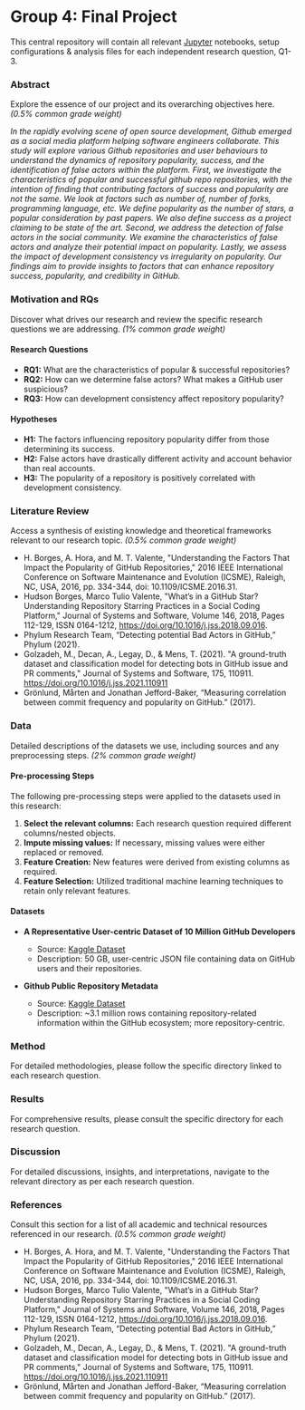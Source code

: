 # Group 4: Final Project

This central repository will contain all relevant [Jupyter](https://jupyter.org/) notebooks, setup configurations & analysis files for each independent research question, Q1-3.

### Abstract
Explore the essence of our project and its overarching objectives here. *(0.5% common grade weight)*

*In the rapidly evolving scene of open source development, Github emerged as a social media platform helping software engineers collaborate. This study will explore various Github repositories and user behaviours to understand the dynamics of repository popularity, success, and the identification of false actors within the platform. First, we investigate the characteristics of popular and successful github repo repositories, with the intention of finding that contributing factors of success and popularity are not the same. We look at factors such as number of, number of forks, programming language, etc. We define popularity as the number of stars, a popular consideration by past papers. We also define success as a project claiming to be state of the art. Second, we address the detection of false actors in the social community. We examine the characteristics of false actors and analyze their potential impact on popularity. Lastly, we assess the impact of development consistency vs irregularity on popularity. Our findings aim to provide insights to factors that can enhance repository success, popularity, and credibility in GitHub.*


### Motivation and RQs
Discover what drives our research and review the specific research questions we are addressing. *(1% common grade weight)*

#### Research Questions
- **RQ1:** What are the characteristics of popular & successful repositories?
- **RQ2:** How can we determine false actors? What makes a GitHub user suspicious?
- **RQ3:** How can development consistency affect repository popularity?

#### Hypotheses
- **H1:** The factors influencing repository popularity differ from those determining its success.
- **H2:** False actors have drastically different activity and account behavior than real accounts.
- **H3:** The popularity of a repository is positively correlated with development consistency.

### Literature Review
Access a synthesis of existing knowledge and theoretical frameworks relevant to our research topic. *(0.5% common grade weight)*

- H. Borges, A. Hora, and M. T. Valente, "Understanding the Factors That Impact the Popularity of GitHub Repositories," 2016 IEEE International Conference on Software Maintenance and Evolution (ICSME), Raleigh, NC, USA, 2016, pp. 334-344, doi: 10.1109/ICSME.2016.31.
- Hudson Borges, Marco Tulio Valente, "What’s in a GitHub Star? Understanding Repository Starring Practices in a Social Coding Platform," Journal of Systems and Software, Volume 146, 2018, Pages 112-129, ISSN 0164-1212, https://doi.org/10.1016/j.jss.2018.09.016.
- Phylum Research Team, “Detecting potential Bad Actors in GitHub,” Phylum (2021).
- Golzadeh, M., Decan, A., Legay, D., & Mens, T. (2021). "A ground-truth dataset and classification model for detecting bots in GitHub issue and PR comments," Journal of Systems and Software, 175, 110911. https://doi.org/10.1016/j.jss.2021.110911
- Grönlund, Mårten and Jonathan Jefford-Baker, “Measuring correlation between commit frequency and popularity on GitHub.” (2017).

### Data
Detailed descriptions of the datasets we use, including sources and any preprocessing steps. *(2% common grade weight)*

#### Pre-processing Steps
The following pre-processing steps were applied to the datasets used in this research:

1. **Select the relevant columns:** Each research question required different columns/nested objects.
2. **Impute missing values:** If necessary, missing values were either replaced or removed.
3. **Feature Creation:** New features were derived from existing columns as required.
4. **Feature Selection:** Utilized traditional machine learning techniques to retain only relevant features.

#### Datasets
- **A Representative User-centric Dataset of 10 Million GitHub Developers**
  - Source: [Kaggle Dataset](https://www.kaggle.com/datasets/johntukey/github-dataset)
  - Description: 50 GB, user-centric JSON file containing data on GitHub users and their repositories.
  
- **Github Public Repository Metadata**
  - Source: [Kaggle Dataset](https://www.kaggle.com/datasets/pelmers/github-repository-metadata-with-5-stars)
  - Description: ~3.1 million rows containing repository-related information within the GitHub ecosystem; more repository-centric.

### Method
For detailed methodologies, please follow the specific directory linked to each research question.

### Results
For comprehensive results, please consult the specific directory for each research question.

### Discussion
For detailed discussions, insights, and interpretations, navigate to the relevant directory as per each research question.

### References
Consult this section for a list of all academic and technical resources referenced in our research. *(0.5% common grade weight)*

- H. Borges, A. Hora, and M. T. Valente, "Understanding the Factors That Impact the Popularity of GitHub Repositories," 2016 IEEE International Conference on Software Maintenance and Evolution (ICSME), Raleigh, NC, USA, 2016, pp. 334-344, doi: 10.1109/ICSME.2016.31.
- Hudson Borges, Marco Tulio Valente, "What’s in a GitHub Star? Understanding Repository Starring Practices in a Social Coding Platform," Journal of Systems and Software, Volume 146, 2018, Pages 112-129, ISSN 0164-1212, https://doi.org/10.1016/j.jss.2018.09.016.
- Phylum Research Team, “Detecting potential Bad Actors in GitHub,” Phylum (2021).
- Golzadeh, M., Decan, A., Legay, D., & Mens, T. (2021). "A ground-truth dataset and classification model for detecting bots in GitHub issue and PR comments," Journal of Systems and Software, 175, 110911. https://doi.org/10.1016/j.jss.2021.110911
- Grönlund, Mårten and Jonathan Jefford-Baker, “Measuring correlation between commit frequency and popularity on GitHub.” (2017).
